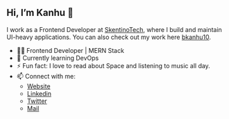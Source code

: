 <!-- Greeting -->

## Hi, I’m Kanhu 👋  

<!--Introduction -->
I work as a Frontend Developer at [SkentinoTech](https://github.com/skentinodev), where I build and maintain UI-heavy applications. You can also check out my work here [bkanhu10](https://github.com/bkanhu10).

- 👨‍💻 Frontend Developer | MERN Stack
- 🌱 Currently learning DevOps  
- ⚡ Fun fact: I love to read about Space and listening to music all day.
- 📫 Connect with me:
  - [Website](https://bkanhu.netlify.app)
  - [Linkedin](https://linkedin.com/in/bkanhu)
  - [Twitter](https://twitter.com/bkanhu7)
  - [Mail](mailto:iamkanhuc@gmail.com)
